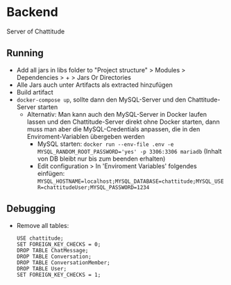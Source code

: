 # Backend
Server of Chattitude

## Running
* Add all jars in libs folder to "Project structure" > Modules > Dependencies > + > Jars Or Directories
* Alle Jars auch unter Artifacts als extracted hinzufügen
* Build artifact
* `docker-compose up`, sollte dann den MySQL-Server und den Chattitude-Server starten
    * Alternativ: Man kann auch den MySQL-Server in Docker laufen lassen und den Chattitude-Server direkt ohne Docker starten, dann muss man aber die MySQL-Credentials anpassen, die in den Enviroment-Variablen übergeben werden
        * MySQL starten: `docker run --env-file .env -e MYSQL_RANDOM_ROOT_PASSWORD='yes' -p 3306:3306 mariadb` (Inhalt von DB bleibt nur bis zum beenden erhalten)
        * Edit configuration > In 'Enviroment Variables' folgendes einfügen:
        `MYSQL_HOSTNAME=localhost;MYSQL_DATABASE=chattitude;MYSQL_USER=chattitudeUser;MYSQL_PASSWORD=1234`

## Debugging
* Remove all tables: 
    ```
    USE chattitude;
    SET FOREIGN_KEY_CHECKS = 0;
    DROP TABLE ChatMessage;
    DROP TABLE Conversation;
    DROP TABLE ConversationMember;
    DROP TABLE User;
    SET FOREIGN_KEY_CHECKS = 1;
    
    ```
